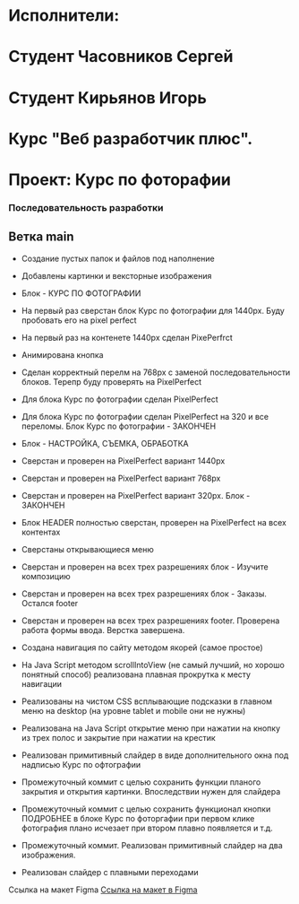 # Исполнители:
# Cтудент Часовников Сергей
# Студент Кирьянов Игорь
# Курс "Веб разработчик плюс".

# Проект: Курс по фоторафии

### Последовательность разработки 
## Ветка main
* Создание пустых папок и файлов под наполнение
* Добавлены картинки и вексторные изображения

* Блок - КУРС ПО ФОТОГРАФИИ
* На первый раз сверстан блок Курс по фотографии для 1440px. Буду пробовать его на pixel perfect
* На первый раз на контенете 1440px сделан PixePerfrct
* Анимирована кнопка
* Сделан корректный перелм на 768px с заменой последовательности блоков. Терепр буду проверять на PixelPerfect
* Для блока Курс по фотографии сделан PixelPerfect
* Для блока Курс по фотографии сделан PixelPerfect на 320 и все переломы. Блок Курс по фотографии - ЗАКОНЧЕН

* Блок - НАСТРОЙКА, СЪЕМКА, ОБРАБОТКА
* Сверстан и проверен на PixelPerfect вариант 1440px
* Сверстан и проверен на PixelPerfect вариант 768px
* Сверстан и проверен на PixelPerfect вариант 320px. Блок - ЗАКОНЧЕН

* Блок HEADER полностью сверстан, проверен на PixelPerfect на всех контентах
* Сверстаны открывающиеся меню

* Сверстан и проверен на всех трех разрешениях блок - Изучите композицию

* Сверстан и проверен на всех трех разрешениях блок - Заказы. Остался footer

* Сверстан и проверен на всех трех разрешениях footer. Проверена работа формы ввода. Верстка завершена.

* Создана навигация по сайту методом якорей (самое простое)
* На Java Script методом scrollIntoView (не самый лучший, но хорошо понятный способ) реализована плавная прокрутка к месту навигации

* Реализованы на чистом CSS всплывающие подсказки в главном меню на desktop (на уровне tablet и mobile они не нужны)
* Реализована на Java Script открытие меню при нажатии на кнопку из трех полос и закрытие при нажатии на крестик

* Реализован примитивный слайдер в виде дополнительного окна под надписью Курс по офтографии 

* Промежуточный коммит с целью сохранить функции планого закрытия и открытия картинки. Впоследствии нужен для слайдера
* Промежуточный коммит с целью сохранить функционал кнопки ПОДРОБНЕЕ в блоке Курс по фоторгафии
при первом клике фотография плано исчезает при втором плавно появляется и т.д.

* Промежуточный коммит. Реализован примитивный слайдер на два изображения. 
* Реализован слайдер с плавными переходами

Ссылка на макет Figma [Ссылка на макет в Figma](https://www.figma.com/file/G3UWFlQmNtNs67751YiDH2/Month-of-Landings_external-link?t=FgWAfQ4qPhrS7ybL-6)

